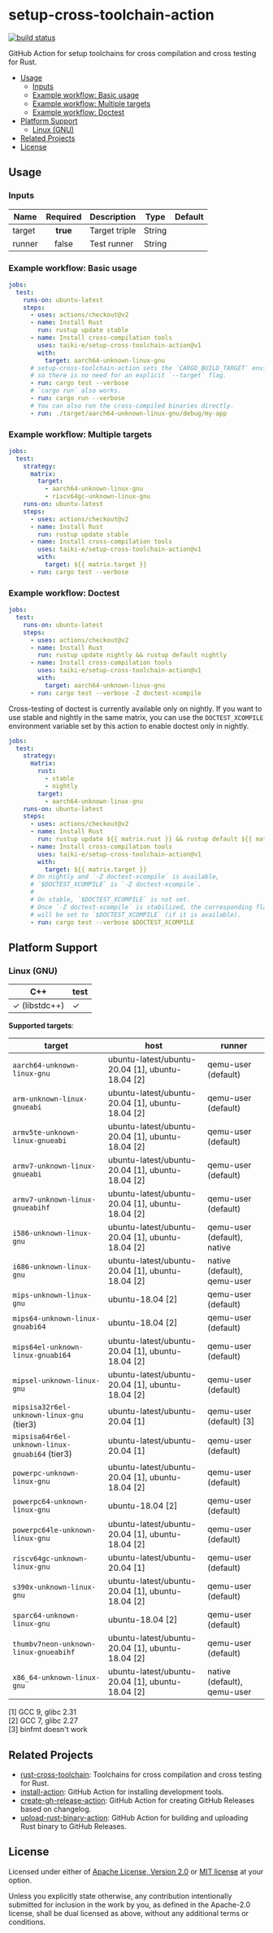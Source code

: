 # setup-cross-toolchain-action

[![build status](https://img.shields.io/github/workflow/status/taiki-e/setup-cross-toolchain-action/CI/main?style=flat-square&logo=github)](https://github.com/taiki-e/setup-cross-toolchain-action/actions)

GitHub Action for setup toolchains for cross compilation and cross testing for Rust.

- [Usage](#usage)
  - [Inputs](#inputs)
  - [Example workflow: Basic usage](#example-workflow-basic-usage)
  - [Example workflow: Multiple targets](#example-workflow-multiple-targets)
  - [Example workflow: Doctest](#example-workflow-doctest)
- [Platform Support](#platform-support)
  - [Linux (GNU)](#linux-gnu)
- [Related Projects](#related-projects)
- [License](#license)

## Usage

### Inputs

| Name     | Required | Description   | Type   | Default        |
|----------|:--------:|---------------|--------|----------------|
| target   | **true** | Target triple | String |                |
| runner   | false    | Test runner   | String |                |

### Example workflow: Basic usage

```yaml
jobs:
  test:
    runs-on: ubuntu-latest
    steps:
      - uses: actions/checkout@v2
      - name: Install Rust
        run: rustup update stable
      - name: Install cross-compilation tools
        uses: taiki-e/setup-cross-toolchain-action@v1
        with:
          target: aarch64-unknown-linux-gnu
      # setup-cross-toolchain-action sets the `CARGO_BUILD_TARGET` environment variable,
      # so there is no need for an explicit `--target` flag.
      - run: cargo test --verbose
      # `cargo run` also works.
      - run: cargo run --verbose
      # You can also run the cross-compiled binaries directly.
      - run: ./target/aarch64-unknown-linux-gnu/debug/my-app
```

### Example workflow: Multiple targets

```yaml
jobs:
  test:
    strategy:
      matrix:
        target:
          - aarch64-unknown-linux-gnu
          - riscv64gc-unknown-linux-gnu
    runs-on: ubuntu-latest
    steps:
      - uses: actions/checkout@v2
      - name: Install Rust
        run: rustup update stable
      - name: Install cross-compilation tools
        uses: taiki-e/setup-cross-toolchain-action@v1
        with:
          target: ${{ matrix.target }}
      - run: cargo test --verbose
```

### Example workflow: Doctest

```yaml
jobs:
  test:
    runs-on: ubuntu-latest
    steps:
      - uses: actions/checkout@v2
      - name: Install Rust
        run: rustup update nightly && rustup default nightly
      - name: Install cross-compilation tools
        uses: taiki-e/setup-cross-toolchain-action@v1
        with:
          target: aarch64-unknown-linux-gnu
      - run: cargo test --verbose -Z doctest-xcompile
```

Cross-testing of doctest is currently available only on nightly.
If you want to use stable and nightly in the same matrix, you can use the `DOCTEST_XCOMPILE` environment variable set by this action to enable doctest only in nightly.

```yaml
jobs:
  test:
    strategy:
      matrix:
        rust:
          - stable
          - nightly
        target:
          - aarch64-unknown-linux-gnu
    runs-on: ubuntu-latest
    steps:
      - uses: actions/checkout@v2
      - name: Install Rust
        run: rustup update ${{ matrix.rust }} && rustup default ${{ matrix.rust }}
      - name: Install cross-compilation tools
        uses: taiki-e/setup-cross-toolchain-action@v1
        with:
          target: ${{ matrix.target }}
      # On nightly and `-Z doctest-xcompile` is available,
      # `$DOCTEST_XCOMPILE` is `-Z doctest-xcompile`.
      #
      # On stable, `$DOCTEST_XCOMPILE` is not set.
      # Once `-Z doctest-xcompile` is stabilized, the corresponding flag
      # will be set to `$DOCTEST_XCOMPILE` (if it is available).
      - run: cargo test --verbose $DOCTEST_XCOMPILE
```

## Platform Support

### Linux (GNU)

| C++ | test |
| --- | ---- |
| ✓ (libstdc++) | ✓ |

**Supported targets**:

| target | host  | runner |
| ------ | ----- | ------ |
| `aarch64-unknown-linux-gnu` | ubuntu-latest/ubuntu-20.04 [1], ubuntu-18.04 [2] | qemu-user (default) |
| `arm-unknown-linux-gnueabi` | ubuntu-latest/ubuntu-20.04 [1], ubuntu-18.04 [2] | qemu-user (default) |
| `armv5te-unknown-linux-gnueabi` | ubuntu-latest/ubuntu-20.04 [1], ubuntu-18.04 [2] | qemu-user (default) |
| `armv7-unknown-linux-gnueabi` | ubuntu-latest/ubuntu-20.04 [1], ubuntu-18.04 [2] | qemu-user (default) |
| `armv7-unknown-linux-gnueabihf` | ubuntu-latest/ubuntu-20.04 [1], ubuntu-18.04 [2] | qemu-user (default) |
| `i586-unknown-linux-gnu` | ubuntu-latest/ubuntu-20.04 [1], ubuntu-18.04 [2] | qemu-user (default), native |
| `i686-unknown-linux-gnu` | ubuntu-latest/ubuntu-20.04 [1], ubuntu-18.04 [2] | native (default), qemu-user |
| `mips-unknown-linux-gnu` | <!-- ubuntu-latest/ubuntu-20.04 [1],--> ubuntu-18.04 [2] | qemu-user (default) |
| `mips64-unknown-linux-gnuabi64` | <!-- ubuntu-latest/ubuntu-20.04 [1],--> ubuntu-18.04 [2] | qemu-user (default) |
| `mips64el-unknown-linux-gnuabi64` | ubuntu-latest/ubuntu-20.04 [1], ubuntu-18.04 [2] | qemu-user (default) |
| `mipsel-unknown-linux-gnu` | ubuntu-latest/ubuntu-20.04 [1], ubuntu-18.04 [2] | qemu-user (default) |
| `mipsisa32r6el-unknown-linux-gnu` (tier3) | ubuntu-latest/ubuntu-20.04 [1] | qemu-user (default) [3] |
| `mipsisa64r6el-unknown-linux-gnuabi64` (tier3) | ubuntu-latest/ubuntu-20.04 [1] | qemu-user (default) |
| `powerpc-unknown-linux-gnu` | ubuntu-latest/ubuntu-20.04 [1], ubuntu-18.04 [2] | qemu-user (default) |
| `powerpc64-unknown-linux-gnu` | <!-- ubuntu-latest/ubuntu-20.04 [1],--> ubuntu-18.04 [2] | qemu-user (default) |
| `powerpc64le-unknown-linux-gnu` | ubuntu-latest/ubuntu-20.04 [1], ubuntu-18.04 [2] | qemu-user (default) |
| `riscv64gc-unknown-linux-gnu` | ubuntu-latest/ubuntu-20.04 [1] <!--, ubuntu-18.04 [2]--> | qemu-user (default) |
| `s390x-unknown-linux-gnu` | ubuntu-latest/ubuntu-20.04 [1], ubuntu-18.04 [2] | qemu-user (default) |
| `sparc64-unknown-linux-gnu` | <!-- ubuntu-latest/ubuntu-20.04 [1],--> ubuntu-18.04 [2] | qemu-user (default) |
| `thumbv7neon-unknown-linux-gnueabihf` | ubuntu-latest/ubuntu-20.04 [1], ubuntu-18.04 [2] | qemu-user (default) |
| `x86_64-unknown-linux-gnu` | ubuntu-latest/ubuntu-20.04 [1], ubuntu-18.04 [2] | native (default), qemu-user |

[1] GCC 9, glibc 2.31<br>
[2] GCC 7, glibc 2.27<br>
[3] binfmt doesn't work<br>

## Related Projects

- [rust-cross-toolchain]: Toolchains for cross compilation and cross testing for Rust.
- [install-action]: GitHub Action for installing development tools.
- [create-gh-release-action]: GitHub Action for creating GitHub Releases based on changelog.
- [upload-rust-binary-action]: GitHub Action for building and uploading Rust binary to GitHub Releases.

[create-gh-release-action]: https://github.com/taiki-e/create-gh-release-action
[install-action]: https://github.com/taiki-e/install-action
[rust-cross-toolchain]: https://github.com/taiki-e/rust-cross-toolchain
[upload-rust-binary-action]: https://github.com/taiki-e/upload-rust-binary-action

## License

Licensed under either of [Apache License, Version 2.0](LICENSE-APACHE) or
[MIT license](LICENSE-MIT) at your option.

Unless you explicitly state otherwise, any contribution intentionally submitted
for inclusion in the work by you, as defined in the Apache-2.0 license, shall
be dual licensed as above, without any additional terms or conditions.
